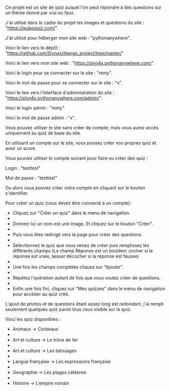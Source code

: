 Ce projet est un site de quiz auquel l'on peut répondre à des questions sur un thème donné par vrai ou faux.

J'ai utilisé dans le cadre du projet les images et questions du site : "https://quipoquiz.com/".

J'ai utilisé pour héberger mon site web : "pythonanywhere".

Voici le lien vers le dépôt : "https://github.com/Slynax/django_project/tree/master/"

Voici le lien vers mon site web : "https://slyn4x.pythonanywhere.com/".

Voici le login pour se connecter sur le site : "remy".

Voici le mot de passe pour se connecter sur le site : "x".

Voici le lien vers l'interface d'administration du site : "https://slyn4x.pythonanywhere.com/admin/".

Voici le login admin : "remy".

Voici le mot de passe admin : "x".

Vous pouvez utiliser le site sans créer de compte, mais vous aurez accès uniquement au quiz de base du site.

En utilisant un compte sur le site, vous pouvez créer vos propres quiz et avoir un score.

Vous pouvez utiliser le compte suivant pour faire ou créer des quiz :

Login : "testtest"

Mot de passe : "testtest"

Ou alors vous pouvez créer votre compte en cliquant sur le bouton s'identifier.

Pour créer un quiz (vous devez être connecté à un compte):

- Cliquez sur "Créer un quiz" dans le menu de navigation.
- 
- Donnez-lui un nom est une image. Et cliquez sur le bouton "Créer".
- 
- Puis vous êtes redirigé vers la page pour créer des questions.
- 
- Sélectionnez le quiz que vous venez de créer puis remplissez les différents champs (Le champ Réponse est un booléen: cocher si la réponse est vraie, laisser décocher si la réponse est fausse)
- 
- Une fois les champs complétés cliquez sur "Ajouter".
- 
- Répétez l'opération autant de fois que vous voulez créer de questions.
- 
- Enfin une fois fini, cliquez sur "Mes quizzes" dans le menu de navigation pour accéder au quiz créé.

L'ajout de photos et de questions étant assez long est redondant, j'ai rempli seulement quelques quiz parmi tous ceux visible sur le quiz.

Voici les quiz disponibles :

- Animaux -> Corbeaux
- 
- Art et culture -> Le trône de fer
- 
- Art et culture -> Les tatouages
- 
- Langue française -> Les expressions française
- 
- Geographie -> Les plages célèbres
- 
- Histoire -> L'empire romain


